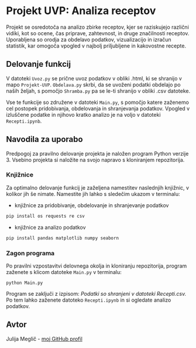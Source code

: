 # Projekt UVP: Analiza receptov

Projekt se osredotoča na analizo zbirke receptov, kjer se raziskujejo različni vidiki, kot so ocene, čas priprave, zahtevnost, in druge značilnosti receptov. Uporabljena so orodja za obdelavo podatkov, vizualizacijo in izračun statistik, kar omogoča vpogled v najbolj priljubljene in kakovostne recepte.

## Delovanje funkcij
V datoteki `Uvoz.py` se prične uvoz podatkov v obliki .html, ki se shranijo v mapo `Projekt-UVP`. `Obdelava.py` skrbi, da se uvoženi podatki obdelajo po naših željah, s pomočjo `Shramba.py` pa se le-ti shranijo v obliki .csv datoteke.

Vse te funkcije so združene v datoteki `Main.py`, s pomočjo katere zaženemo cel postopek pridobivanja, obdelovanja in shranjevanja podatkov.
Vpogled v izluščene podatke in njihovo kratko analizo je na voljo v datoteki `Recepti.ipynb`.

## Navodila za uporabo
Predpogoj za pravilno delovanje projekta je naložen program Python verzije 3. Vsebino projekta si naložite na svojo napravo s kloniranjem repozitorija.

### Knjižnice
Za optimalno delovanje funkcij je zaželjena namestitev naslednjih knjižnic, v kolikor jih še nimate. Namestite jih lahko s sledečim ukazom v terminalu:
* knjižnice za pridobivanje, obdelovanje in shranjevanje podatkov
```bash
pip install os requests re csv
```
* knjižnice za analizo podatkov
```bash
pip install pandas matplotlib numpy seaborn
```
### Zagon programa
Po pravilni vzpostavitvi delovnega okolja in kloniranju repozitorija, program zaženete s klicom datoteke `Main.py` v terminalu:
```console
python Main.py
```
Program se zaključi z izpisom: _Podatki so shranjeni v datoteki Recepti.csv._ 
Po tem lahko zaženete datoteko `Recepti.ipynb` in si ogledate analizo podatkov.

## Avtor
Julija Meglič - [moj GitHub profil](https://github.com/MEGLICKA)